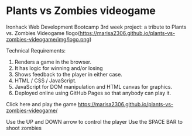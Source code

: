 # Plants vs Zombies videogame
Ironhack Web Development Bootcamp 3rd week project: a tribute to Plants vs. Zombies Videogame
!logo(https://marisa2306.github.io/plants-vs-zombies-videogame/img/logo.png)


Technical Requirements:

1. Renders a game in the browser.
2. It has logic for winning and/or losing
3. Shows feedback to the player in either case.
4. HTML / CSS / JavaScript.
5. JavaScript for DOM manipulation and HTML canvas for graphics.
6. Deployed online using GitHub Pages so that anybody can play it.

Click here and play the game https://marisa2306.github.io/plants-vs-zombies-videogame/

Use the UP and DOWN arrow to control the player
Use the SPACE BAR to shoot zombies
